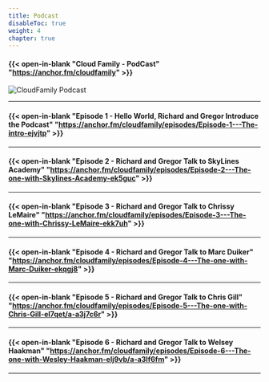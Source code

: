 ```yaml
---
title: Podcast
disableToc: true
weight: 4
chapter: true
---
```



#### {{< open-in-blank "Cloud Family - PodCast" "https://anchor.fm/cloudfamily" >}}
![CloudFamily Podcast](/images/CloudFamilyLogonew.png?width=20pc)

---
#### {{< open-in-blank "Episode 1 - Hello World, Richard and Gregor Introduce the Podcast" "https://anchor.fm/cloudfamily/episodes/Episode-1---The-intro-ejvjtp" >}}


---
#### {{< open-in-blank "Episode 2 - Richard and Gregor Talk to SkyLines Academy" "https://anchor.fm/cloudfamily/episodes/Episode-2---The-one-with-Skylines-Academy-ek5guc" >}}
	
---

#### {{< open-in-blank "Episode 3 - Richard and Gregor Talk to Chrissy LeMaire" "https://anchor.fm/cloudfamily/episodes/Episode-3---The-one-with-Chrissy-LeMaire-ekk7uh" >}}

---    

#### {{< open-in-blank "Episode 4 - Richard and Gregor Talk to Marc Duiker" "https://anchor.fm/cloudfamily/episodes/Episode-4---The-one-with-Marc-Duiker-ekqgj8" >}}
    
---

#### {{< open-in-blank "Episode 5 - Richard and Gregor Talk to Chris Gill" "https://anchor.fm/cloudfamily/episodes/Episode-5---The-one-with-Chris-Gill-el7qet/a-a3j7c6r" >}}
    
---

#### {{< open-in-blank "Episode 6 - Richard and Gregor Talk to Welsey Haakman" "https://anchor.fm/cloudfamily/episodes/Episode-6---The-one-with-Wesley-Haakman-elj9vb/a-a3lf6fm" >}}
    
---
